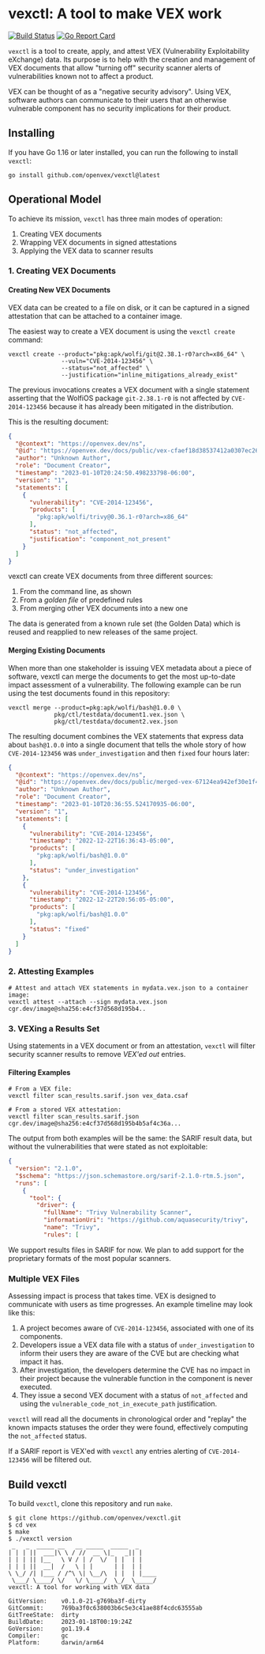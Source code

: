 # vexctl: A tool to make VEX work

[![Build Status](https://github.com/openvex/vexctl/actions/workflows/ci-build-test.yaml/badge.svg?branch=main)](https://github.com/openvex/vexctl/actions/workflows/ci-build-test.yaml?query=branch%3Amain)
[![Go Report Card](https://goreportcard.com/badge/github.com/openvex/vexctl)](https://goreportcard.com/report/github.com/openvex/vexctl)

`vexctl` is a tool to create, apply, and attest VEX (Vulnerability Exploitability
eXchange) data. Its purpose is to help with the creation and management of
VEX documents that allow "turning off" security scanner alerts of vulnerabilities
known not to affect a product.

VEX can be thought of as a "negative security advisory". Using VEX, software authors
can communicate to their users that an otherwise vulnerable component has no security
implications for their product.

## Installing

If you have Go 1.16 or later installed, you can run the following to install `vexctl`:
```console
go install github.com/openvex/vexctl@latest
```

## Operational Model

To achieve its mission, `vexctl` has three main modes of operation:

1. Creating VEX documents
2. Wrapping VEX documents in signed attestations
3. Applying the VEX data to scanner results

### 1. Creating VEX Documents

#### Creating New VEX Documents

VEX data can be created to a file on disk, or it can be captured in a
signed attestation that can be attached to a container image.

The easiest way to create a VEX document is using the `vexctl create` command:

```
vexctl create --product="pkg:apk/wolfi/git@2.38.1-r0?arch=x86_64" \
               --vuln="CVE-2014-123456" \
               --status="not_affected" \
               --justification="inline_mitigations_already_exist"
```


The previous invocations creates a VEX document with a single statement asserting
that the WolfiOS package `git-2.38.1-r0` is not affected by `CVE-2014-123456` because
it has already been mitigated in the distribution.

This is the resulting document:

```json
{
  "@context": "https://openvex.dev/ns",
  "@id": "https://openvex.dev/docs/public/vex-cfaef18d38537412a0307ec266bed56aa88fa58b7c1f2c6b8c9ef997028ba4bd",
  "author": "Unknown Author",
  "role": "Document Creator",
  "timestamp": "2023-01-10T20:24:50.498233798-06:00",
  "version": "1",
  "statements": [
    {
      "vulnerability": "CVE-2014-123456",
      "products": [
        "pkg:apk/wolfi/trivy@0.36.1-r0?arch=x86_64"
      ],
      "status": "not_affected",
      "justification": "component_not_present"
    }
  ]
}

```

vexctl can create VEX documents from three different sources:

1. From the command line, as shown
2. From a _golden file_ of predefined rules
3. From merging other VEX documents into a new one

The data is generated from a known rule set (the Golden Data) which is
reused and reapplied to new releases of the same project.

#### Merging Existing Documents

When more than one stakeholder is issuing VEX metadata about a piece of software,
vexctl can merge the documents to get the most up-to-date impact assessment of
a vulnerability. The following example can be run using the test documents found
in this repository:

```
vexctl merge --product=pkg:apk/wolfi/bash@1.0.0 \
             pkg/ctl/testdata/document1.vex.json \
             pkg/ctl/testdata/document2.vex.json
```
The resulting document combines the VEX statements that express data about
`bash@1.0.0` into a single document that tells the whole story of how `CVE-2014-123456`
was `under_investigation` and then `fixed` four hours later:

```json
{
  "@context": "https://openvex.dev/ns",
  "@id": "https://openvex.dev/docs/public/merged-vex-67124ea942ef30e1f42f3f2bf405fbbc4f5a56e6e87684fc5cd957212fa3e025",
  "author": "Unknown Author",
  "role": "Document Creator",
  "timestamp": "2023-01-10T20:36:55.524170935-06:00",
  "version": "1",
  "statements": [
    {
      "vulnerability": "CVE-2014-123456",
      "timestamp": "2022-12-22T16:36:43-05:00",
      "products": [
        "pkg:apk/wolfi/bash@1.0.0"
      ],
      "status": "under_investigation"
    },
    {
      "vulnerability": "CVE-2014-123456",
      "timestamp": "2022-12-22T20:56:05-05:00",
      "products": [
        "pkg:apk/wolfi/bash@1.0.0"
      ],
      "status": "fixed"
    }
  ]
}

```

### 2. Attesting Examples

```shell
# Attest and attach VEX statements in mydata.vex.json to a container image:
vexctl attest --attach --sign mydata.vex.json cgr.dev/image@sha256:e4cf37d568d195b4..
```

### 3. VEXing a Results Set

Using statements in a VEX document or from an attestation, `vexctl` will filter
security scanner results to remove _VEX'ed out_ entries.

#### Filtering Examples

```shell
# From a VEX file:
vexctl filter scan_results.sarif.json vex_data.csaf

# From a stored VEX attestation:
vexctl filter scan_results.sarif.json cgr.dev/image@sha256:e4cf37d568d195b4b5af4c36a...
```

The output from both examples will be the same: the SARIF result data, but
without the vulnerabilities that were stated as not exploitable:

```json
{
  "version": "2.1.0",
  "$schema": "https://json.schemastore.org/sarif-2.1.0-rtm.5.json",
  "runs": [
    {
      "tool": {
        "driver": {
          "fullName": "Trivy Vulnerability Scanner",
          "informationUri": "https://github.com/aquasecurity/trivy",
          "name": "Trivy",
          "rules": [

```

We support results files in SARIF for now. We plan to add support for the
proprietary formats of the most popular scanners.

### Multiple VEX Files

Assessing impact is process that takes time. VEX is designed to
communicate with users as time progresses. An example timeline may look like
this:

1. A project becomes aware of `CVE-2014-123456`, associated with one of its components.
2. Developers issue a VEX data file with a status of `under_investigation` to
inform their users they are aware of the CVE but are checking what impact it has.
3. After investigation, the developers determine the CVE has no impact
in their project because the vulnerable function in the component is never executed.
4. They issue a second VEX document with a status of `not_affected` and using
the `vulnerable_code_not_in_execute_path` justification.

`vexctl` will read all the documents in chronological order and "replay" the
known impacts statuses the order they were found, effectively computing the
`not_affected` status.

If a SARIF report is VEX'ed with `vexctl` any entries alerting of `CVE-2014-123456`
will be filtered out.

## Build vexctl

To build `vexctl`, clone this repository and run `make`.

```console
$ git clone https://github.com/openvex/vexctl.git
$ cd vex
$ make
$ ./vexctl version
 _   _  _____ __   __ _____  _____  _
| | | ||  ___|\ \ / //  __ \|_   _|| |
| | | || |__   \ V / | /  \/  | |  | |
| | | ||  __|  /   \ | |      | |  | |
\ \_/ /| |___ / /^\ \| \__/\  | |  | |____
 \___/ \____/ \/   \/ \____/  \_/  \_____/
vexctl: A tool for working with VEX data

GitVersion:    v0.1.0-21-g769ba3f-dirty
GitCommit:     769ba3f0c638003b6c5e3c41ae88f4cdc63555ab
GitTreeState:  dirty
BuildDate:     2023-01-18T00:19:24Z
GoVersion:     go1.19.4
Compiler:      gc
Platform:      darwin/arm64

```
